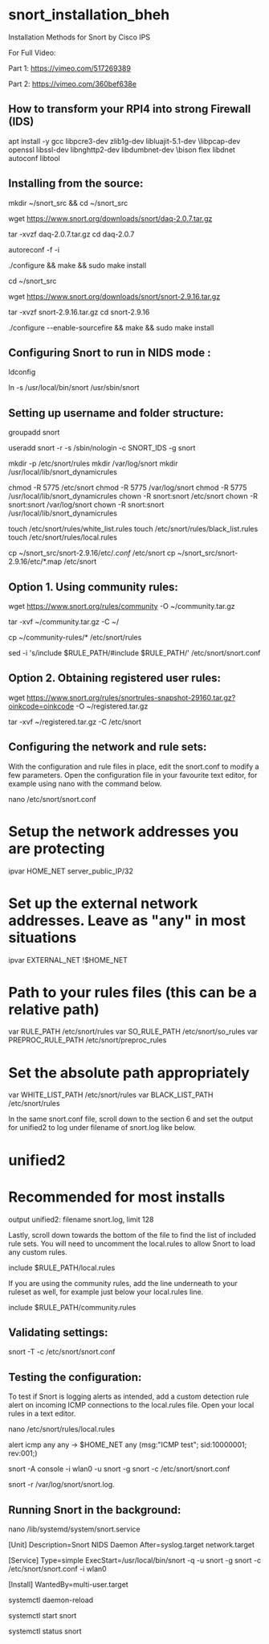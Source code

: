 # snort_installation_bheh
Installation Methods for Snort by Cisco IPS

For Full Video:

Part 1:
https://vimeo.com/517269389 

Part 2:
https://vimeo.com/360bef638e

How to transform your RPI4 into strong Firewall (IDS)
------------------------------------------------------

apt install -y gcc libpcre3-dev zlib1g-dev libluajit-5.1-dev \libpcap-dev openssl libssl-dev libnghttp2-dev libdumbnet-dev \bison flex libdnet autoconf libtool


Installing from the source:
---------------------------

mkdir ~/snort_src && cd ~/snort_src

wget https://www.snort.org/downloads/snort/daq-2.0.7.tar.gz

tar -xvzf daq-2.0.7.tar.gz
cd daq-2.0.7

autoreconf -f -i

./configure && make && sudo make install

cd ~/snort_src

wget https://www.snort.org/downloads/snort/snort-2.9.16.tar.gz

tar -xvzf snort-2.9.16.tar.gz
cd snort-2.9.16

./configure --enable-sourcefire && make && sudo make install

Configuring Snort to run in NIDS mode :
---------------------------------------

ldconfig

ln -s /usr/local/bin/snort /usr/sbin/snort

Setting up username and folder structure:
----------------------------------------

groupadd snort

useradd snort -r -s /sbin/nologin -c SNORT_IDS -g snort

mkdir -p /etc/snort/rules
mkdir /var/log/snort
mkdir /usr/local/lib/snort_dynamicrules

chmod -R 5775 /etc/snort
chmod -R 5775 /var/log/snort
chmod -R 5775 /usr/local/lib/snort_dynamicrules
chown -R snort:snort /etc/snort
chown -R snort:snort /var/log/snort
chown -R snort:snort /usr/local/lib/snort_dynamicrules

touch /etc/snort/rules/white_list.rules
touch /etc/snort/rules/black_list.rules
touch /etc/snort/rules/local.rules

cp ~/snort_src/snort-2.9.16/etc/*.conf* /etc/snort
cp ~/snort_src/snort-2.9.16/etc/*.map /etc/snort

Option 1. Using community rules:
--------------------------------

wget https://www.snort.org/rules/community -O ~/community.tar.gz

tar -xvf ~/community.tar.gz -C ~/

cp ~/community-rules/* /etc/snort/rules

sed -i 's/include \$RULE\_PATH/#include \$RULE\_PATH/' /etc/snort/snort.conf

Option 2. Obtaining registered user rules:
-----------------------------------------

wget https://www.snort.org/rules/snortrules-snapshot-29160.tar.gz?oinkcode=oinkcode -O ~/registered.tar.gz

tar -xvf ~/registered.tar.gz -C /etc/snort

Configuring the network and rule sets:
-------------------------------------
With the configuration and rule files in place, edit the snort.conf to modify a few parameters. Open the configuration file in your favourite text editor, for example using nano with the command below.

nano /etc/snort/snort.conf

# Setup the network addresses you are protecting
ipvar HOME_NET server_public_IP/32

# Set up the external network addresses. Leave as "any" in most situations
ipvar EXTERNAL_NET !$HOME_NET

# Path to your rules files (this can be a relative path)
var RULE_PATH /etc/snort/rules
var SO_RULE_PATH /etc/snort/so_rules
var PREPROC_RULE_PATH /etc/snort/preproc_rules

# Set the absolute path appropriately
var WHITE_LIST_PATH /etc/snort/rules
var BLACK_LIST_PATH /etc/snort/rules

In the same snort.conf file, scroll down to the section 6 and set the output for unified2 to log under filename of snort.log like below.

# unified2
# Recommended for most installs
output unified2: filename snort.log, limit 128

Lastly, scroll down towards the bottom of the file to find the list of included rule sets. You will need to uncomment the local.rules to allow Snort to load any custom rules.

include $RULE_PATH/local.rules


If you are using the community rules, add the line underneath to your ruleset as well, for example just below your local.rules line.

include $RULE_PATH/community.rules

Validating settings:
-------------------

snort -T -c /etc/snort/snort.conf

Testing the configuration:
--------------------------

To test if Snort is logging alerts as intended, add a custom detection rule alert on incoming ICMP connections to the local.rules file. Open your local rules in a text editor.


nano /etc/snort/rules/local.rules

alert icmp any any -> $HOME_NET any (msg:"ICMP test"; sid:10000001; rev:001;)

snort -A console -i wlan0 -u snort -g snort -c /etc/snort/snort.conf

snort -r /var/log/snort/snort.log.

Running Snort in the background:
--------------------------------

nano /lib/systemd/system/snort.service

[Unit]
Description=Snort NIDS Daemon
After=syslog.target network.target

[Service]
Type=simple
ExecStart=/usr/local/bin/snort -q -u snort -g snort -c /etc/snort/snort.conf -i wlan0

[Install]
WantedBy=multi-user.target


systemctl daemon-reload

systemctl start snort

systemctl status snort



